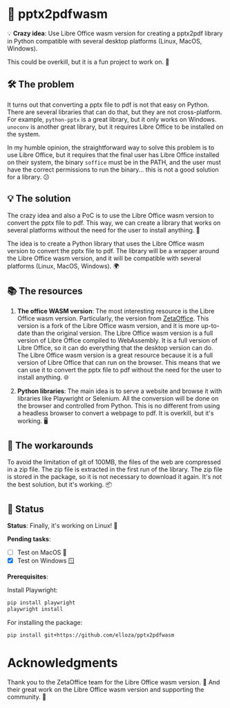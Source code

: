 # 📄 pptx2pdfwasm

💡 **Crazy idea**: Use Libre Office wasm version for creating a pptx2pdf library in Python compatible with several desktop platforms (Linux, MacOS, Windows).

This could be overkill, but it is a fun project to work on. 🎉

## 🛠️ The problem

It turns out that converting a pptx file to pdf is not that easy on Python. There are several libraries that can do that, but they are not cross-platform. For example, `python-pptx` is a great library, but it only works on Windows. `unoconv` is another great library, but it requires Libre Office to be installed on the system.

In my humble opinion, the straightforward way to solve this problem is to use Libre Office, but it requires that the final user has Libre Office installed on their system, the binary `soffice` must be in the PATH, and the user must have the correct permissions to run the binary... this is not a good solution for a library. 😕

## 💡 The solution

The crazy idea and also a PoC is to use the Libre Office wasm version to convert the pptx file to pdf. This way, we can create a library that works on several platforms without the need for the user to install anything. 🚀

The idea is to create a Python library that uses the Libre Office wasm version to convert the pptx file to pdf. The library will be a wrapper around the Libre Office wasm version, and it will be compatible with several platforms (Linux, MacOS, Windows). 🌍

## 📚 The resources

1. **The office WASM version**: The most interesting resource is the Libre Office wasm version. Particularly, the version from [ZetaOffice](https://github.com/allotropia/zetajs). This version is a fork of the Libre Office wasm version, and it is more up-to-date than the original version. The Libre Office wasm version is a full version of Libre Office compiled to WebAssembly. It is a full version of Libre Office, so it can do everything that the desktop version can do. The Libre Office wasm version is a great resource because it is a full version of Libre Office that can run on the browser. This means that we can use it to convert the pptx file to pdf without the need for the user to install anything. 🌐

2. **Python libraries**: The main idea is to serve a website and browse it with libraries like Playwright or Selenium. All the conversion will be done on the browser and controlled from Python. This is no different from using a headless browser to convert a webpage to pdf. It is overkill, but it's working. 🖥️

## 🔧 The workarounds

To avoid the limitation of git of 100MB, the files of the web are compressed in a zip file. The zip file is extracted in the first run of the library. The zip file is stored in the package, so it is not necessary to download it again. It's not the best solution, but it's working. 📦

## 🚀 Status

**Status**: Finally, it's working on Linux! 🎉

**Pending tasks**:

- [ ] Test on MacOS 🍏
- [X] Test on Windows 🪟

**Prerequisites**:

Install Playwright:

```bash
pip install playwright
playwright install
```

For installing the package:

```bash
pip install git+https://github.com/elloza/pptx2pdfwasm
```

# Acknowledgments

Thank you to the ZetaOffice team for the Libre Office wasm version. 🙏
And their great work on the Libre Office wasm version and supporting the community. 🌟
```